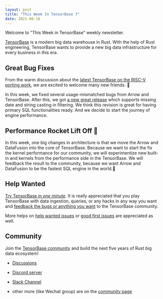 ```yaml
---
layout: post
title: "This Week In TensorBase 7"
date: 2021-06-16
---
```



Welcome to "This Week in TensorBase" weekly newsletter.

[TensorBase](https://github.com/tensorbase/tensorbase) is a modern big data warehouse in Rust. With the help of Rust engineering, TensorBase wants to provide a new big data infrastructure for every business in this era.

## Great Bug Fixes

From the warm discussion about the [latest TensorBase on the RISC-V porting work](https://tensorbase.io/2021/06/08/sql_on_riscv_in_rust.html), we are excited to welcome many new friends. 👏

In this week, we fixed several usage-mismatched bugs from Arrow and TensorBase. After this, we got [a new great release](https://github.com/tensorbase/tensorbase/releases/tag/v2021.06.16) which supports missing date and string casting in filtering. We think this revision is great for having primary SQL functionalities ready. And we decide to start the journey of engine performance.

## Performance Rocket Lift Off 🚀

In this week, one big changes in architecture is that we move the Arrow and DataFusion into the core of TensorBase. Because we want to start the fix the kernel performance for our community, we will experimentize new built-in and kernels from the performance side in the TensorBase. We will feedback the result to the community, because we want Arrow and DataFusion to be the fastest SQL engine in the world.🚀

## Help Wanted

[Try TensorBase in *one minute*](https://github.com/tensorbase/tensorbase/blob/main/docs/get_started_users.md). It is really appreciated that you play TensorBase with data ingestion, queries, or any hacks in any way you want and [feedback the bugs or anything you want](https://github.com/tensorbase/tensorbase/issues) to the TensorBase community. 

More helps on [help wanted issues](https://github.com/tensorbase/tensorbase/issues?q=is%3Aissue+is%3Aopen+label%3Ahelp-wanted) or [good first issues](https://github.com/tensorbase/tensorbase/issues?q=is%3Aissue+is%3Aopen+label%3A%22good+first+issue%22) are appreciated as well.

## Community

Join the [TensorBase community](https://github.com/tensorbase/tensorbase) and build the next five years of Rust big data ecosystem!

* [Discussions](https://github.com/tensorbase/tensorbase/discussions)

* [Discord server](https://discord.com/invite/E72n2jzgKD)

* [Slack Channel](https://join.slack.com/t/tensorbase/shared_invite/zt-ntwmjvpu-TQ9drOdUwNJWmUTXvxMumA)

* other more (like Wechat group) are on the [community page](https://tensorbase.io/community/)